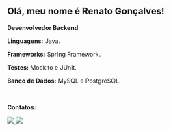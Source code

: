## Olá, meu nome é Renato Gonçalves!
<p align="left"> 

 <strong>Desenvolvedor Backend</strong>.
</p>

<p align="left">
 <strong> Linguagens:</strong> Java.
</p>
<p align="left">
 <strong> Frameworks:</strong> Spring Framework.
</p>
<p align="left">
 <strong> Testes:</strong> Mockito e JUnit.
</p>
<p align="left">
 <strong> Banco de Dados:</strong> MySQL e PostgreSQL.
</p>


<br>

<p align="left">
<strong>Contatos:</strong>
</p>

<p align="left">
  <a href="https://www.instagram.com/renato00_farias/" alt="Instagram">
    <img src="https://img.shields.io/badge/-Instagram-65EAA7?style=for-the-badge&logo=Instagram&logoColor=FFFFFF&link=https://www.instagram.com/renato00_farias/"/>
  </a>
  <a href="https://www.linkedin.com/in/renatof4rias/" alt="Linkedin">
    <img src="https://img.shields.io/badge/-Linkedin-8A65B5?style=for-the-badge&logo=Linkedin&logoColor=FFFFFF&link=https://www.linkedin.com/in/renatof4rias/"/>
  </a>
</p>
